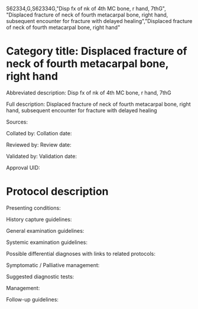 S62334,G,S62334G,"Disp fx of nk of 4th MC bone, r hand, 7thG", "Displaced fracture of neck of fourth metacarpal bone, right hand, subsequent encounter for fracture with delayed healing","Displaced fracture of neck of fourth metacarpal bone, right hand"
# Category title: Displaced fracture of neck of fourth metacarpal bone, right hand

Abbreviated description: Disp fx of nk of 4th MC bone, r hand, 7thG

Full description: Displaced fracture of neck of fourth metacarpal bone, right hand, subsequent encounter for fracture with delayed healing

Sources:

Collated by:
Collation date:

Reviewed by:
Review date:

Validated by:
Validation date:

Approval UID:

# Protocol description

Presenting conditions:

History capture guidelines:

General examination guidelines:

Systemic examination guidelines:

Possible differential diagnoses with links to related protocols:

Symptomatic / Palliative management:

Suggested diagnostic tests:

Management:

Follow-up guidelines:
